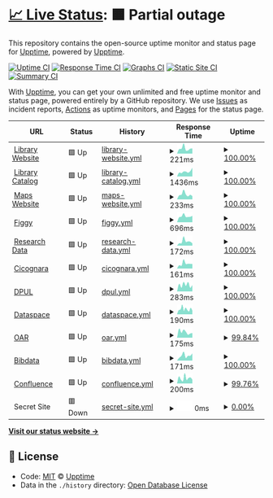 # [📈 Live Status](https://demo.upptime.js.org): <!--live status--> **🟧 Partial outage**

This repository contains the open-source uptime monitor and status page for [Upptime](https://upptime.js.org), powered by [Upptime](https://github.com/upptime/upptime).

[![Uptime CI](https://github.com/koj-co/upptime/workflows/Uptime%20CI/badge.svg)](https://github.com/koj-co/upptime/actions?query=workflow%3A%22Uptime+CI%22)
[![Response Time CI](https://github.com/koj-co/upptime/workflows/Response%20Time%20CI/badge.svg)](https://github.com/koj-co/upptime/actions?query=workflow%3A%22Response+Time+CI%22)
[![Graphs CI](https://github.com/koj-co/upptime/workflows/Graphs%20CI/badge.svg)](https://github.com/koj-co/upptime/actions?query=workflow%3A%22Graphs+CI%22)
[![Static Site CI](https://github.com/koj-co/upptime/workflows/Static%20Site%20CI/badge.svg)](https://github.com/koj-co/upptime/actions?query=workflow%3A%22Static+Site+CI%22)
[![Summary CI](https://github.com/koj-co/upptime/workflows/Summary%20CI/badge.svg)](https://github.com/koj-co/upptime/actions?query=workflow%3A%22Summary+CI%22)

With [Upptime](https://upptime.js.org), you can get your own unlimited and free uptime monitor and status page, powered entirely by a GitHub repository. We use [Issues](https://github.com/upptime/upptime/issues) as incident reports, [Actions](https://github.com/upptime/upptime/actions) as uptime monitors, and [Pages](https://demo.upptime.js.org) for the status page.

<!--start: status pages-->
<!-- This summary is generated by Upptime (https://github.com/upptime/upptime) -->
<!-- Do not edit this manually, your changes will be overwritten -->
<!-- prettier-ignore -->
| URL | Status | History | Response Time | Uptime |
| --- | ------ | ------- | ------------- | ------ |
| <img alt="" src="https://favicons.githubusercontent.com/library.princeton.edu" height="13"> [Library Website](https://library.princeton.edu) | 🟩 Up | [library-website.yml](https://github.com/pulibrary/uptime/commits/HEAD/history/library-website.yml) | <details><summary><img alt="Response time graph" src="./graphs/library-website/response-time-week.png" height="20"> 221ms</summary><br><a href="https://pulibrary.github.io/history/library-website"><img alt="Response time 265" src="https://img.shields.io/endpoint?url=https%3A%2F%2Fraw.githubusercontent.com%2Fpulibrary%2Fuptime%2FHEAD%2Fapi%2Flibrary-website%2Fresponse-time.json"></a><br><a href="https://pulibrary.github.io/history/library-website"><img alt="24-hour response time 223" src="https://img.shields.io/endpoint?url=https%3A%2F%2Fraw.githubusercontent.com%2Fpulibrary%2Fuptime%2FHEAD%2Fapi%2Flibrary-website%2Fresponse-time-day.json"></a><br><a href="https://pulibrary.github.io/history/library-website"><img alt="7-day response time 221" src="https://img.shields.io/endpoint?url=https%3A%2F%2Fraw.githubusercontent.com%2Fpulibrary%2Fuptime%2FHEAD%2Fapi%2Flibrary-website%2Fresponse-time-week.json"></a><br><a href="https://pulibrary.github.io/history/library-website"><img alt="30-day response time 266" src="https://img.shields.io/endpoint?url=https%3A%2F%2Fraw.githubusercontent.com%2Fpulibrary%2Fuptime%2FHEAD%2Fapi%2Flibrary-website%2Fresponse-time-month.json"></a><br><a href="https://pulibrary.github.io/history/library-website"><img alt="1-year response time 265" src="https://img.shields.io/endpoint?url=https%3A%2F%2Fraw.githubusercontent.com%2Fpulibrary%2Fuptime%2FHEAD%2Fapi%2Flibrary-website%2Fresponse-time-year.json"></a></details> | <details><summary><a href="https://pulibrary.github.io/history/library-website">100.00%</a></summary><a href="https://pulibrary.github.io/history/library-website"><img alt="All-time uptime 100.00%" src="https://img.shields.io/endpoint?url=https%3A%2F%2Fraw.githubusercontent.com%2Fpulibrary%2Fuptime%2FHEAD%2Fapi%2Flibrary-website%2Fuptime.json"></a><br><a href="https://pulibrary.github.io/history/library-website"><img alt="24-hour uptime 100.00%" src="https://img.shields.io/endpoint?url=https%3A%2F%2Fraw.githubusercontent.com%2Fpulibrary%2Fuptime%2FHEAD%2Fapi%2Flibrary-website%2Fuptime-day.json"></a><br><a href="https://pulibrary.github.io/history/library-website"><img alt="7-day uptime 100.00%" src="https://img.shields.io/endpoint?url=https%3A%2F%2Fraw.githubusercontent.com%2Fpulibrary%2Fuptime%2FHEAD%2Fapi%2Flibrary-website%2Fuptime-week.json"></a><br><a href="https://pulibrary.github.io/history/library-website"><img alt="30-day uptime 100.00%" src="https://img.shields.io/endpoint?url=https%3A%2F%2Fraw.githubusercontent.com%2Fpulibrary%2Fuptime%2FHEAD%2Fapi%2Flibrary-website%2Fuptime-month.json"></a><br><a href="https://pulibrary.github.io/history/library-website"><img alt="1-year uptime 100.00%" src="https://img.shields.io/endpoint?url=https%3A%2F%2Fraw.githubusercontent.com%2Fpulibrary%2Fuptime%2FHEAD%2Fapi%2Flibrary-website%2Fuptime-year.json"></a></details>
| <img alt="" src="https://favicons.githubusercontent.com/catalog.princeton.edu" height="13"> [Library Catalog](https://catalog.princeton.edu) | 🟩 Up | [library-catalog.yml](https://github.com/pulibrary/uptime/commits/HEAD/history/library-catalog.yml) | <details><summary><img alt="Response time graph" src="./graphs/library-catalog/response-time-week.png" height="20"> 1436ms</summary><br><a href="https://pulibrary.github.io/history/library-catalog"><img alt="Response time 2033" src="https://img.shields.io/endpoint?url=https%3A%2F%2Fraw.githubusercontent.com%2Fpulibrary%2Fuptime%2FHEAD%2Fapi%2Flibrary-catalog%2Fresponse-time.json"></a><br><a href="https://pulibrary.github.io/history/library-catalog"><img alt="24-hour response time 2531" src="https://img.shields.io/endpoint?url=https%3A%2F%2Fraw.githubusercontent.com%2Fpulibrary%2Fuptime%2FHEAD%2Fapi%2Flibrary-catalog%2Fresponse-time-day.json"></a><br><a href="https://pulibrary.github.io/history/library-catalog"><img alt="7-day response time 1436" src="https://img.shields.io/endpoint?url=https%3A%2F%2Fraw.githubusercontent.com%2Fpulibrary%2Fuptime%2FHEAD%2Fapi%2Flibrary-catalog%2Fresponse-time-week.json"></a><br><a href="https://pulibrary.github.io/history/library-catalog"><img alt="30-day response time 1335" src="https://img.shields.io/endpoint?url=https%3A%2F%2Fraw.githubusercontent.com%2Fpulibrary%2Fuptime%2FHEAD%2Fapi%2Flibrary-catalog%2Fresponse-time-month.json"></a><br><a href="https://pulibrary.github.io/history/library-catalog"><img alt="1-year response time 2033" src="https://img.shields.io/endpoint?url=https%3A%2F%2Fraw.githubusercontent.com%2Fpulibrary%2Fuptime%2FHEAD%2Fapi%2Flibrary-catalog%2Fresponse-time-year.json"></a></details> | <details><summary><a href="https://pulibrary.github.io/history/library-catalog">100.00%</a></summary><a href="https://pulibrary.github.io/history/library-catalog"><img alt="All-time uptime 99.68%" src="https://img.shields.io/endpoint?url=https%3A%2F%2Fraw.githubusercontent.com%2Fpulibrary%2Fuptime%2FHEAD%2Fapi%2Flibrary-catalog%2Fuptime.json"></a><br><a href="https://pulibrary.github.io/history/library-catalog"><img alt="24-hour uptime 100.00%" src="https://img.shields.io/endpoint?url=https%3A%2F%2Fraw.githubusercontent.com%2Fpulibrary%2Fuptime%2FHEAD%2Fapi%2Flibrary-catalog%2Fuptime-day.json"></a><br><a href="https://pulibrary.github.io/history/library-catalog"><img alt="7-day uptime 100.00%" src="https://img.shields.io/endpoint?url=https%3A%2F%2Fraw.githubusercontent.com%2Fpulibrary%2Fuptime%2FHEAD%2Fapi%2Flibrary-catalog%2Fuptime-week.json"></a><br><a href="https://pulibrary.github.io/history/library-catalog"><img alt="30-day uptime 99.99%" src="https://img.shields.io/endpoint?url=https%3A%2F%2Fraw.githubusercontent.com%2Fpulibrary%2Fuptime%2FHEAD%2Fapi%2Flibrary-catalog%2Fuptime-month.json"></a><br><a href="https://pulibrary.github.io/history/library-catalog"><img alt="1-year uptime 99.68%" src="https://img.shields.io/endpoint?url=https%3A%2F%2Fraw.githubusercontent.com%2Fpulibrary%2Fuptime%2FHEAD%2Fapi%2Flibrary-catalog%2Fuptime-year.json"></a></details>
| <img alt="" src="https://favicons.githubusercontent.com/maps.princeton.edu" height="13"> [Maps Website](https://maps.princeton.edu) | 🟩 Up | [maps-website.yml](https://github.com/pulibrary/uptime/commits/HEAD/history/maps-website.yml) | <details><summary><img alt="Response time graph" src="./graphs/maps-website/response-time-week.png" height="20"> 233ms</summary><br><a href="https://pulibrary.github.io/history/maps-website"><img alt="Response time 664" src="https://img.shields.io/endpoint?url=https%3A%2F%2Fraw.githubusercontent.com%2Fpulibrary%2Fuptime%2FHEAD%2Fapi%2Fmaps-website%2Fresponse-time.json"></a><br><a href="https://pulibrary.github.io/history/maps-website"><img alt="24-hour response time 157" src="https://img.shields.io/endpoint?url=https%3A%2F%2Fraw.githubusercontent.com%2Fpulibrary%2Fuptime%2FHEAD%2Fapi%2Fmaps-website%2Fresponse-time-day.json"></a><br><a href="https://pulibrary.github.io/history/maps-website"><img alt="7-day response time 233" src="https://img.shields.io/endpoint?url=https%3A%2F%2Fraw.githubusercontent.com%2Fpulibrary%2Fuptime%2FHEAD%2Fapi%2Fmaps-website%2Fresponse-time-week.json"></a><br><a href="https://pulibrary.github.io/history/maps-website"><img alt="30-day response time 210" src="https://img.shields.io/endpoint?url=https%3A%2F%2Fraw.githubusercontent.com%2Fpulibrary%2Fuptime%2FHEAD%2Fapi%2Fmaps-website%2Fresponse-time-month.json"></a><br><a href="https://pulibrary.github.io/history/maps-website"><img alt="1-year response time 664" src="https://img.shields.io/endpoint?url=https%3A%2F%2Fraw.githubusercontent.com%2Fpulibrary%2Fuptime%2FHEAD%2Fapi%2Fmaps-website%2Fresponse-time-year.json"></a></details> | <details><summary><a href="https://pulibrary.github.io/history/maps-website">100.00%</a></summary><a href="https://pulibrary.github.io/history/maps-website"><img alt="All-time uptime 100.00%" src="https://img.shields.io/endpoint?url=https%3A%2F%2Fraw.githubusercontent.com%2Fpulibrary%2Fuptime%2FHEAD%2Fapi%2Fmaps-website%2Fuptime.json"></a><br><a href="https://pulibrary.github.io/history/maps-website"><img alt="24-hour uptime 100.00%" src="https://img.shields.io/endpoint?url=https%3A%2F%2Fraw.githubusercontent.com%2Fpulibrary%2Fuptime%2FHEAD%2Fapi%2Fmaps-website%2Fuptime-day.json"></a><br><a href="https://pulibrary.github.io/history/maps-website"><img alt="7-day uptime 100.00%" src="https://img.shields.io/endpoint?url=https%3A%2F%2Fraw.githubusercontent.com%2Fpulibrary%2Fuptime%2FHEAD%2Fapi%2Fmaps-website%2Fuptime-week.json"></a><br><a href="https://pulibrary.github.io/history/maps-website"><img alt="30-day uptime 100.00%" src="https://img.shields.io/endpoint?url=https%3A%2F%2Fraw.githubusercontent.com%2Fpulibrary%2Fuptime%2FHEAD%2Fapi%2Fmaps-website%2Fuptime-month.json"></a><br><a href="https://pulibrary.github.io/history/maps-website"><img alt="1-year uptime 100.00%" src="https://img.shields.io/endpoint?url=https%3A%2F%2Fraw.githubusercontent.com%2Fpulibrary%2Fuptime%2FHEAD%2Fapi%2Fmaps-website%2Fuptime-year.json"></a></details>
| <img alt="" src="https://favicons.githubusercontent.com/figgy.princeton.edu" height="13"> [Figgy](https://figgy.princeton.edu) | 🟩 Up | [figgy.yml](https://github.com/pulibrary/uptime/commits/HEAD/history/figgy.yml) | <details><summary><img alt="Response time graph" src="./graphs/figgy/response-time-week.png" height="20"> 696ms</summary><br><a href="https://pulibrary.github.io/history/figgy"><img alt="Response time 708" src="https://img.shields.io/endpoint?url=https%3A%2F%2Fraw.githubusercontent.com%2Fpulibrary%2Fuptime%2FHEAD%2Fapi%2Ffiggy%2Fresponse-time.json"></a><br><a href="https://pulibrary.github.io/history/figgy"><img alt="24-hour response time 740" src="https://img.shields.io/endpoint?url=https%3A%2F%2Fraw.githubusercontent.com%2Fpulibrary%2Fuptime%2FHEAD%2Fapi%2Ffiggy%2Fresponse-time-day.json"></a><br><a href="https://pulibrary.github.io/history/figgy"><img alt="7-day response time 696" src="https://img.shields.io/endpoint?url=https%3A%2F%2Fraw.githubusercontent.com%2Fpulibrary%2Fuptime%2FHEAD%2Fapi%2Ffiggy%2Fresponse-time-week.json"></a><br><a href="https://pulibrary.github.io/history/figgy"><img alt="30-day response time 676" src="https://img.shields.io/endpoint?url=https%3A%2F%2Fraw.githubusercontent.com%2Fpulibrary%2Fuptime%2FHEAD%2Fapi%2Ffiggy%2Fresponse-time-month.json"></a><br><a href="https://pulibrary.github.io/history/figgy"><img alt="1-year response time 708" src="https://img.shields.io/endpoint?url=https%3A%2F%2Fraw.githubusercontent.com%2Fpulibrary%2Fuptime%2FHEAD%2Fapi%2Ffiggy%2Fresponse-time-year.json"></a></details> | <details><summary><a href="https://pulibrary.github.io/history/figgy">100.00%</a></summary><a href="https://pulibrary.github.io/history/figgy"><img alt="All-time uptime 100.00%" src="https://img.shields.io/endpoint?url=https%3A%2F%2Fraw.githubusercontent.com%2Fpulibrary%2Fuptime%2FHEAD%2Fapi%2Ffiggy%2Fuptime.json"></a><br><a href="https://pulibrary.github.io/history/figgy"><img alt="24-hour uptime 100.00%" src="https://img.shields.io/endpoint?url=https%3A%2F%2Fraw.githubusercontent.com%2Fpulibrary%2Fuptime%2FHEAD%2Fapi%2Ffiggy%2Fuptime-day.json"></a><br><a href="https://pulibrary.github.io/history/figgy"><img alt="7-day uptime 100.00%" src="https://img.shields.io/endpoint?url=https%3A%2F%2Fraw.githubusercontent.com%2Fpulibrary%2Fuptime%2FHEAD%2Fapi%2Ffiggy%2Fuptime-week.json"></a><br><a href="https://pulibrary.github.io/history/figgy"><img alt="30-day uptime 100.00%" src="https://img.shields.io/endpoint?url=https%3A%2F%2Fraw.githubusercontent.com%2Fpulibrary%2Fuptime%2FHEAD%2Fapi%2Ffiggy%2Fuptime-month.json"></a><br><a href="https://pulibrary.github.io/history/figgy"><img alt="1-year uptime 100.00%" src="https://img.shields.io/endpoint?url=https%3A%2F%2Fraw.githubusercontent.com%2Fpulibrary%2Fuptime%2FHEAD%2Fapi%2Ffiggy%2Fuptime-year.json"></a></details>
| <img alt="" src="https://favicons.githubusercontent.com/researchdata.princeton.edu" height="13"> [Research Data](https://researchdata.princeton.edu) | 🟩 Up | [research-data.yml](https://github.com/pulibrary/uptime/commits/HEAD/history/research-data.yml) | <details><summary><img alt="Response time graph" src="./graphs/research-data/response-time-week.png" height="20"> 172ms</summary><br><a href="https://pulibrary.github.io/history/research-data"><img alt="Response time 277" src="https://img.shields.io/endpoint?url=https%3A%2F%2Fraw.githubusercontent.com%2Fpulibrary%2Fuptime%2FHEAD%2Fapi%2Fresearch-data%2Fresponse-time.json"></a><br><a href="https://pulibrary.github.io/history/research-data"><img alt="24-hour response time 93" src="https://img.shields.io/endpoint?url=https%3A%2F%2Fraw.githubusercontent.com%2Fpulibrary%2Fuptime%2FHEAD%2Fapi%2Fresearch-data%2Fresponse-time-day.json"></a><br><a href="https://pulibrary.github.io/history/research-data"><img alt="7-day response time 172" src="https://img.shields.io/endpoint?url=https%3A%2F%2Fraw.githubusercontent.com%2Fpulibrary%2Fuptime%2FHEAD%2Fapi%2Fresearch-data%2Fresponse-time-week.json"></a><br><a href="https://pulibrary.github.io/history/research-data"><img alt="30-day response time 140" src="https://img.shields.io/endpoint?url=https%3A%2F%2Fraw.githubusercontent.com%2Fpulibrary%2Fuptime%2FHEAD%2Fapi%2Fresearch-data%2Fresponse-time-month.json"></a><br><a href="https://pulibrary.github.io/history/research-data"><img alt="1-year response time 277" src="https://img.shields.io/endpoint?url=https%3A%2F%2Fraw.githubusercontent.com%2Fpulibrary%2Fuptime%2FHEAD%2Fapi%2Fresearch-data%2Fresponse-time-year.json"></a></details> | <details><summary><a href="https://pulibrary.github.io/history/research-data">100.00%</a></summary><a href="https://pulibrary.github.io/history/research-data"><img alt="All-time uptime 100.00%" src="https://img.shields.io/endpoint?url=https%3A%2F%2Fraw.githubusercontent.com%2Fpulibrary%2Fuptime%2FHEAD%2Fapi%2Fresearch-data%2Fuptime.json"></a><br><a href="https://pulibrary.github.io/history/research-data"><img alt="24-hour uptime 100.00%" src="https://img.shields.io/endpoint?url=https%3A%2F%2Fraw.githubusercontent.com%2Fpulibrary%2Fuptime%2FHEAD%2Fapi%2Fresearch-data%2Fuptime-day.json"></a><br><a href="https://pulibrary.github.io/history/research-data"><img alt="7-day uptime 100.00%" src="https://img.shields.io/endpoint?url=https%3A%2F%2Fraw.githubusercontent.com%2Fpulibrary%2Fuptime%2FHEAD%2Fapi%2Fresearch-data%2Fuptime-week.json"></a><br><a href="https://pulibrary.github.io/history/research-data"><img alt="30-day uptime 100.00%" src="https://img.shields.io/endpoint?url=https%3A%2F%2Fraw.githubusercontent.com%2Fpulibrary%2Fuptime%2FHEAD%2Fapi%2Fresearch-data%2Fuptime-month.json"></a><br><a href="https://pulibrary.github.io/history/research-data"><img alt="1-year uptime 100.00%" src="https://img.shields.io/endpoint?url=https%3A%2F%2Fraw.githubusercontent.com%2Fpulibrary%2Fuptime%2FHEAD%2Fapi%2Fresearch-data%2Fuptime-year.json"></a></details>
| <img alt="" src="https://favicons.githubusercontent.com/cicognara.org" height="13"> [Cicognara](https://cicognara.org) | 🟩 Up | [cicognara.yml](https://github.com/pulibrary/uptime/commits/HEAD/history/cicognara.yml) | <details><summary><img alt="Response time graph" src="./graphs/cicognara/response-time-week.png" height="20"> 161ms</summary><br><a href="https://pulibrary.github.io/history/cicognara"><img alt="Response time 185" src="https://img.shields.io/endpoint?url=https%3A%2F%2Fraw.githubusercontent.com%2Fpulibrary%2Fuptime%2FHEAD%2Fapi%2Fcicognara%2Fresponse-time.json"></a><br><a href="https://pulibrary.github.io/history/cicognara"><img alt="24-hour response time 150" src="https://img.shields.io/endpoint?url=https%3A%2F%2Fraw.githubusercontent.com%2Fpulibrary%2Fuptime%2FHEAD%2Fapi%2Fcicognara%2Fresponse-time-day.json"></a><br><a href="https://pulibrary.github.io/history/cicognara"><img alt="7-day response time 161" src="https://img.shields.io/endpoint?url=https%3A%2F%2Fraw.githubusercontent.com%2Fpulibrary%2Fuptime%2FHEAD%2Fapi%2Fcicognara%2Fresponse-time-week.json"></a><br><a href="https://pulibrary.github.io/history/cicognara"><img alt="30-day response time 185" src="https://img.shields.io/endpoint?url=https%3A%2F%2Fraw.githubusercontent.com%2Fpulibrary%2Fuptime%2FHEAD%2Fapi%2Fcicognara%2Fresponse-time-month.json"></a><br><a href="https://pulibrary.github.io/history/cicognara"><img alt="1-year response time 185" src="https://img.shields.io/endpoint?url=https%3A%2F%2Fraw.githubusercontent.com%2Fpulibrary%2Fuptime%2FHEAD%2Fapi%2Fcicognara%2Fresponse-time-year.json"></a></details> | <details><summary><a href="https://pulibrary.github.io/history/cicognara">100.00%</a></summary><a href="https://pulibrary.github.io/history/cicognara"><img alt="All-time uptime 100.00%" src="https://img.shields.io/endpoint?url=https%3A%2F%2Fraw.githubusercontent.com%2Fpulibrary%2Fuptime%2FHEAD%2Fapi%2Fcicognara%2Fuptime.json"></a><br><a href="https://pulibrary.github.io/history/cicognara"><img alt="24-hour uptime 100.00%" src="https://img.shields.io/endpoint?url=https%3A%2F%2Fraw.githubusercontent.com%2Fpulibrary%2Fuptime%2FHEAD%2Fapi%2Fcicognara%2Fuptime-day.json"></a><br><a href="https://pulibrary.github.io/history/cicognara"><img alt="7-day uptime 100.00%" src="https://img.shields.io/endpoint?url=https%3A%2F%2Fraw.githubusercontent.com%2Fpulibrary%2Fuptime%2FHEAD%2Fapi%2Fcicognara%2Fuptime-week.json"></a><br><a href="https://pulibrary.github.io/history/cicognara"><img alt="30-day uptime 100.00%" src="https://img.shields.io/endpoint?url=https%3A%2F%2Fraw.githubusercontent.com%2Fpulibrary%2Fuptime%2FHEAD%2Fapi%2Fcicognara%2Fuptime-month.json"></a><br><a href="https://pulibrary.github.io/history/cicognara"><img alt="1-year uptime 100.00%" src="https://img.shields.io/endpoint?url=https%3A%2F%2Fraw.githubusercontent.com%2Fpulibrary%2Fuptime%2FHEAD%2Fapi%2Fcicognara%2Fuptime-year.json"></a></details>
| <img alt="" src="https://favicons.githubusercontent.com/dpul.princeton.edu" height="13"> [DPUL](https://dpul.princeton.edu) | 🟩 Up | [dpul.yml](https://github.com/pulibrary/uptime/commits/HEAD/history/dpul.yml) | <details><summary><img alt="Response time graph" src="./graphs/dpul/response-time-week.png" height="20"> 283ms</summary><br><a href="https://pulibrary.github.io/history/dpul"><img alt="Response time 273" src="https://img.shields.io/endpoint?url=https%3A%2F%2Fraw.githubusercontent.com%2Fpulibrary%2Fuptime%2FHEAD%2Fapi%2Fdpul%2Fresponse-time.json"></a><br><a href="https://pulibrary.github.io/history/dpul"><img alt="24-hour response time 271" src="https://img.shields.io/endpoint?url=https%3A%2F%2Fraw.githubusercontent.com%2Fpulibrary%2Fuptime%2FHEAD%2Fapi%2Fdpul%2Fresponse-time-day.json"></a><br><a href="https://pulibrary.github.io/history/dpul"><img alt="7-day response time 283" src="https://img.shields.io/endpoint?url=https%3A%2F%2Fraw.githubusercontent.com%2Fpulibrary%2Fuptime%2FHEAD%2Fapi%2Fdpul%2Fresponse-time-week.json"></a><br><a href="https://pulibrary.github.io/history/dpul"><img alt="30-day response time 233" src="https://img.shields.io/endpoint?url=https%3A%2F%2Fraw.githubusercontent.com%2Fpulibrary%2Fuptime%2FHEAD%2Fapi%2Fdpul%2Fresponse-time-month.json"></a><br><a href="https://pulibrary.github.io/history/dpul"><img alt="1-year response time 273" src="https://img.shields.io/endpoint?url=https%3A%2F%2Fraw.githubusercontent.com%2Fpulibrary%2Fuptime%2FHEAD%2Fapi%2Fdpul%2Fresponse-time-year.json"></a></details> | <details><summary><a href="https://pulibrary.github.io/history/dpul">100.00%</a></summary><a href="https://pulibrary.github.io/history/dpul"><img alt="All-time uptime 99.99%" src="https://img.shields.io/endpoint?url=https%3A%2F%2Fraw.githubusercontent.com%2Fpulibrary%2Fuptime%2FHEAD%2Fapi%2Fdpul%2Fuptime.json"></a><br><a href="https://pulibrary.github.io/history/dpul"><img alt="24-hour uptime 100.00%" src="https://img.shields.io/endpoint?url=https%3A%2F%2Fraw.githubusercontent.com%2Fpulibrary%2Fuptime%2FHEAD%2Fapi%2Fdpul%2Fuptime-day.json"></a><br><a href="https://pulibrary.github.io/history/dpul"><img alt="7-day uptime 100.00%" src="https://img.shields.io/endpoint?url=https%3A%2F%2Fraw.githubusercontent.com%2Fpulibrary%2Fuptime%2FHEAD%2Fapi%2Fdpul%2Fuptime-week.json"></a><br><a href="https://pulibrary.github.io/history/dpul"><img alt="30-day uptime 99.99%" src="https://img.shields.io/endpoint?url=https%3A%2F%2Fraw.githubusercontent.com%2Fpulibrary%2Fuptime%2FHEAD%2Fapi%2Fdpul%2Fuptime-month.json"></a><br><a href="https://pulibrary.github.io/history/dpul"><img alt="1-year uptime 99.99%" src="https://img.shields.io/endpoint?url=https%3A%2F%2Fraw.githubusercontent.com%2Fpulibrary%2Fuptime%2FHEAD%2Fapi%2Fdpul%2Fuptime-year.json"></a></details>
| <img alt="" src="https://favicons.githubusercontent.com/dataspace.princeton.edu" height="13"> [Dataspace](https://dataspace.princeton.edu) | 🟩 Up | [dataspace.yml](https://github.com/pulibrary/uptime/commits/HEAD/history/dataspace.yml) | <details><summary><img alt="Response time graph" src="./graphs/dataspace/response-time-week.png" height="20"> 190ms</summary><br><a href="https://pulibrary.github.io/history/dataspace"><img alt="Response time 168" src="https://img.shields.io/endpoint?url=https%3A%2F%2Fraw.githubusercontent.com%2Fpulibrary%2Fuptime%2FHEAD%2Fapi%2Fdataspace%2Fresponse-time.json"></a><br><a href="https://pulibrary.github.io/history/dataspace"><img alt="24-hour response time 180" src="https://img.shields.io/endpoint?url=https%3A%2F%2Fraw.githubusercontent.com%2Fpulibrary%2Fuptime%2FHEAD%2Fapi%2Fdataspace%2Fresponse-time-day.json"></a><br><a href="https://pulibrary.github.io/history/dataspace"><img alt="7-day response time 190" src="https://img.shields.io/endpoint?url=https%3A%2F%2Fraw.githubusercontent.com%2Fpulibrary%2Fuptime%2FHEAD%2Fapi%2Fdataspace%2Fresponse-time-week.json"></a><br><a href="https://pulibrary.github.io/history/dataspace"><img alt="30-day response time 173" src="https://img.shields.io/endpoint?url=https%3A%2F%2Fraw.githubusercontent.com%2Fpulibrary%2Fuptime%2FHEAD%2Fapi%2Fdataspace%2Fresponse-time-month.json"></a><br><a href="https://pulibrary.github.io/history/dataspace"><img alt="1-year response time 168" src="https://img.shields.io/endpoint?url=https%3A%2F%2Fraw.githubusercontent.com%2Fpulibrary%2Fuptime%2FHEAD%2Fapi%2Fdataspace%2Fresponse-time-year.json"></a></details> | <details><summary><a href="https://pulibrary.github.io/history/dataspace">100.00%</a></summary><a href="https://pulibrary.github.io/history/dataspace"><img alt="All-time uptime 100.00%" src="https://img.shields.io/endpoint?url=https%3A%2F%2Fraw.githubusercontent.com%2Fpulibrary%2Fuptime%2FHEAD%2Fapi%2Fdataspace%2Fuptime.json"></a><br><a href="https://pulibrary.github.io/history/dataspace"><img alt="24-hour uptime 100.00%" src="https://img.shields.io/endpoint?url=https%3A%2F%2Fraw.githubusercontent.com%2Fpulibrary%2Fuptime%2FHEAD%2Fapi%2Fdataspace%2Fuptime-day.json"></a><br><a href="https://pulibrary.github.io/history/dataspace"><img alt="7-day uptime 100.00%" src="https://img.shields.io/endpoint?url=https%3A%2F%2Fraw.githubusercontent.com%2Fpulibrary%2Fuptime%2FHEAD%2Fapi%2Fdataspace%2Fuptime-week.json"></a><br><a href="https://pulibrary.github.io/history/dataspace"><img alt="30-day uptime 100.00%" src="https://img.shields.io/endpoint?url=https%3A%2F%2Fraw.githubusercontent.com%2Fpulibrary%2Fuptime%2FHEAD%2Fapi%2Fdataspace%2Fuptime-month.json"></a><br><a href="https://pulibrary.github.io/history/dataspace"><img alt="1-year uptime 100.00%" src="https://img.shields.io/endpoint?url=https%3A%2F%2Fraw.githubusercontent.com%2Fpulibrary%2Fuptime%2FHEAD%2Fapi%2Fdataspace%2Fuptime-year.json"></a></details>
| <img alt="" src="https://favicons.githubusercontent.com/oar.princeton.edu" height="13"> [OAR](https://oar.princeton.edu) | 🟩 Up | [oar.yml](https://github.com/pulibrary/uptime/commits/HEAD/history/oar.yml) | <details><summary><img alt="Response time graph" src="./graphs/oar/response-time-week.png" height="20"> 175ms</summary><br><a href="https://pulibrary.github.io/history/oar"><img alt="Response time 169" src="https://img.shields.io/endpoint?url=https%3A%2F%2Fraw.githubusercontent.com%2Fpulibrary%2Fuptime%2FHEAD%2Fapi%2Foar%2Fresponse-time.json"></a><br><a href="https://pulibrary.github.io/history/oar"><img alt="24-hour response time 148" src="https://img.shields.io/endpoint?url=https%3A%2F%2Fraw.githubusercontent.com%2Fpulibrary%2Fuptime%2FHEAD%2Fapi%2Foar%2Fresponse-time-day.json"></a><br><a href="https://pulibrary.github.io/history/oar"><img alt="7-day response time 175" src="https://img.shields.io/endpoint?url=https%3A%2F%2Fraw.githubusercontent.com%2Fpulibrary%2Fuptime%2FHEAD%2Fapi%2Foar%2Fresponse-time-week.json"></a><br><a href="https://pulibrary.github.io/history/oar"><img alt="30-day response time 179" src="https://img.shields.io/endpoint?url=https%3A%2F%2Fraw.githubusercontent.com%2Fpulibrary%2Fuptime%2FHEAD%2Fapi%2Foar%2Fresponse-time-month.json"></a><br><a href="https://pulibrary.github.io/history/oar"><img alt="1-year response time 169" src="https://img.shields.io/endpoint?url=https%3A%2F%2Fraw.githubusercontent.com%2Fpulibrary%2Fuptime%2FHEAD%2Fapi%2Foar%2Fresponse-time-year.json"></a></details> | <details><summary><a href="https://pulibrary.github.io/history/oar">99.84%</a></summary><a href="https://pulibrary.github.io/history/oar"><img alt="All-time uptime 98.49%" src="https://img.shields.io/endpoint?url=https%3A%2F%2Fraw.githubusercontent.com%2Fpulibrary%2Fuptime%2FHEAD%2Fapi%2Foar%2Fuptime.json"></a><br><a href="https://pulibrary.github.io/history/oar"><img alt="24-hour uptime 98.89%" src="https://img.shields.io/endpoint?url=https%3A%2F%2Fraw.githubusercontent.com%2Fpulibrary%2Fuptime%2FHEAD%2Fapi%2Foar%2Fuptime-day.json"></a><br><a href="https://pulibrary.github.io/history/oar"><img alt="7-day uptime 99.84%" src="https://img.shields.io/endpoint?url=https%3A%2F%2Fraw.githubusercontent.com%2Fpulibrary%2Fuptime%2FHEAD%2Fapi%2Foar%2Fuptime-week.json"></a><br><a href="https://pulibrary.github.io/history/oar"><img alt="30-day uptime 99.87%" src="https://img.shields.io/endpoint?url=https%3A%2F%2Fraw.githubusercontent.com%2Fpulibrary%2Fuptime%2FHEAD%2Fapi%2Foar%2Fuptime-month.json"></a><br><a href="https://pulibrary.github.io/history/oar"><img alt="1-year uptime 98.49%" src="https://img.shields.io/endpoint?url=https%3A%2F%2Fraw.githubusercontent.com%2Fpulibrary%2Fuptime%2FHEAD%2Fapi%2Foar%2Fuptime-year.json"></a></details>
| <img alt="" src="https://favicons.githubusercontent.com/bibdata.princeton.edu" height="13"> [Bibdata](https://bibdata.princeton.edu) | 🟩 Up | [bibdata.yml](https://github.com/pulibrary/uptime/commits/HEAD/history/bibdata.yml) | <details><summary><img alt="Response time graph" src="./graphs/bibdata/response-time-week.png" height="20"> 171ms</summary><br><a href="https://pulibrary.github.io/history/bibdata"><img alt="Response time 145" src="https://img.shields.io/endpoint?url=https%3A%2F%2Fraw.githubusercontent.com%2Fpulibrary%2Fuptime%2FHEAD%2Fapi%2Fbibdata%2Fresponse-time.json"></a><br><a href="https://pulibrary.github.io/history/bibdata"><img alt="24-hour response time 240" src="https://img.shields.io/endpoint?url=https%3A%2F%2Fraw.githubusercontent.com%2Fpulibrary%2Fuptime%2FHEAD%2Fapi%2Fbibdata%2Fresponse-time-day.json"></a><br><a href="https://pulibrary.github.io/history/bibdata"><img alt="7-day response time 171" src="https://img.shields.io/endpoint?url=https%3A%2F%2Fraw.githubusercontent.com%2Fpulibrary%2Fuptime%2FHEAD%2Fapi%2Fbibdata%2Fresponse-time-week.json"></a><br><a href="https://pulibrary.github.io/history/bibdata"><img alt="30-day response time 157" src="https://img.shields.io/endpoint?url=https%3A%2F%2Fraw.githubusercontent.com%2Fpulibrary%2Fuptime%2FHEAD%2Fapi%2Fbibdata%2Fresponse-time-month.json"></a><br><a href="https://pulibrary.github.io/history/bibdata"><img alt="1-year response time 145" src="https://img.shields.io/endpoint?url=https%3A%2F%2Fraw.githubusercontent.com%2Fpulibrary%2Fuptime%2FHEAD%2Fapi%2Fbibdata%2Fresponse-time-year.json"></a></details> | <details><summary><a href="https://pulibrary.github.io/history/bibdata">100.00%</a></summary><a href="https://pulibrary.github.io/history/bibdata"><img alt="All-time uptime 100.00%" src="https://img.shields.io/endpoint?url=https%3A%2F%2Fraw.githubusercontent.com%2Fpulibrary%2Fuptime%2FHEAD%2Fapi%2Fbibdata%2Fuptime.json"></a><br><a href="https://pulibrary.github.io/history/bibdata"><img alt="24-hour uptime 100.00%" src="https://img.shields.io/endpoint?url=https%3A%2F%2Fraw.githubusercontent.com%2Fpulibrary%2Fuptime%2FHEAD%2Fapi%2Fbibdata%2Fuptime-day.json"></a><br><a href="https://pulibrary.github.io/history/bibdata"><img alt="7-day uptime 100.00%" src="https://img.shields.io/endpoint?url=https%3A%2F%2Fraw.githubusercontent.com%2Fpulibrary%2Fuptime%2FHEAD%2Fapi%2Fbibdata%2Fuptime-week.json"></a><br><a href="https://pulibrary.github.io/history/bibdata"><img alt="30-day uptime 100.00%" src="https://img.shields.io/endpoint?url=https%3A%2F%2Fraw.githubusercontent.com%2Fpulibrary%2Fuptime%2FHEAD%2Fapi%2Fbibdata%2Fuptime-month.json"></a><br><a href="https://pulibrary.github.io/history/bibdata"><img alt="1-year uptime 100.00%" src="https://img.shields.io/endpoint?url=https%3A%2F%2Fraw.githubusercontent.com%2Fpulibrary%2Fuptime%2FHEAD%2Fapi%2Fbibdata%2Fuptime-year.json"></a></details>
| <img alt="" src="https://favicons.githubusercontent.com/lib-confluence.princeton.edu" height="13"> [Confluence](https://lib-confluence.princeton.edu) | 🟩 Up | [confluence.yml](https://github.com/pulibrary/uptime/commits/HEAD/history/confluence.yml) | <details><summary><img alt="Response time graph" src="./graphs/confluence/response-time-week.png" height="20"> 200ms</summary><br><a href="https://pulibrary.github.io/history/confluence"><img alt="Response time 933" src="https://img.shields.io/endpoint?url=https%3A%2F%2Fraw.githubusercontent.com%2Fpulibrary%2Fuptime%2FHEAD%2Fapi%2Fconfluence%2Fresponse-time.json"></a><br><a href="https://pulibrary.github.io/history/confluence"><img alt="24-hour response time 143" src="https://img.shields.io/endpoint?url=https%3A%2F%2Fraw.githubusercontent.com%2Fpulibrary%2Fuptime%2FHEAD%2Fapi%2Fconfluence%2Fresponse-time-day.json"></a><br><a href="https://pulibrary.github.io/history/confluence"><img alt="7-day response time 200" src="https://img.shields.io/endpoint?url=https%3A%2F%2Fraw.githubusercontent.com%2Fpulibrary%2Fuptime%2FHEAD%2Fapi%2Fconfluence%2Fresponse-time-week.json"></a><br><a href="https://pulibrary.github.io/history/confluence"><img alt="30-day response time 257" src="https://img.shields.io/endpoint?url=https%3A%2F%2Fraw.githubusercontent.com%2Fpulibrary%2Fuptime%2FHEAD%2Fapi%2Fconfluence%2Fresponse-time-month.json"></a><br><a href="https://pulibrary.github.io/history/confluence"><img alt="1-year response time 933" src="https://img.shields.io/endpoint?url=https%3A%2F%2Fraw.githubusercontent.com%2Fpulibrary%2Fuptime%2FHEAD%2Fapi%2Fconfluence%2Fresponse-time-year.json"></a></details> | <details><summary><a href="https://pulibrary.github.io/history/confluence">99.76%</a></summary><a href="https://pulibrary.github.io/history/confluence"><img alt="All-time uptime 98.17%" src="https://img.shields.io/endpoint?url=https%3A%2F%2Fraw.githubusercontent.com%2Fpulibrary%2Fuptime%2FHEAD%2Fapi%2Fconfluence%2Fuptime.json"></a><br><a href="https://pulibrary.github.io/history/confluence"><img alt="24-hour uptime 100.00%" src="https://img.shields.io/endpoint?url=https%3A%2F%2Fraw.githubusercontent.com%2Fpulibrary%2Fuptime%2FHEAD%2Fapi%2Fconfluence%2Fuptime-day.json"></a><br><a href="https://pulibrary.github.io/history/confluence"><img alt="7-day uptime 99.76%" src="https://img.shields.io/endpoint?url=https%3A%2F%2Fraw.githubusercontent.com%2Fpulibrary%2Fuptime%2FHEAD%2Fapi%2Fconfluence%2Fuptime-week.json"></a><br><a href="https://pulibrary.github.io/history/confluence"><img alt="30-day uptime 99.64%" src="https://img.shields.io/endpoint?url=https%3A%2F%2Fraw.githubusercontent.com%2Fpulibrary%2Fuptime%2FHEAD%2Fapi%2Fconfluence%2Fuptime-month.json"></a><br><a href="https://pulibrary.github.io/history/confluence"><img alt="1-year uptime 98.17%" src="https://img.shields.io/endpoint?url=https%3A%2F%2Fraw.githubusercontent.com%2Fpulibrary%2Fuptime%2FHEAD%2Fapi%2Fconfluence%2Fuptime-year.json"></a></details>
| <img alt="" src="https://favicons.githubusercontent.com/null" height="13"> Secret Site | 🟥 Down | [secret-site.yml](https://github.com/pulibrary/uptime/commits/HEAD/history/secret-site.yml) | <details><summary><img alt="Response time graph" src="./graphs/secret-site/response-time-week.png" height="20"> 0ms</summary><br><a href="https://pulibrary.github.io/history/secret-site"><img alt="Response time 0" src="https://img.shields.io/endpoint?url=https%3A%2F%2Fraw.githubusercontent.com%2Fpulibrary%2Fuptime%2FHEAD%2Fapi%2Fsecret-site%2Fresponse-time.json"></a><br><a href="https://pulibrary.github.io/history/secret-site"><img alt="24-hour response time 0" src="https://img.shields.io/endpoint?url=https%3A%2F%2Fraw.githubusercontent.com%2Fpulibrary%2Fuptime%2FHEAD%2Fapi%2Fsecret-site%2Fresponse-time-day.json"></a><br><a href="https://pulibrary.github.io/history/secret-site"><img alt="7-day response time 0" src="https://img.shields.io/endpoint?url=https%3A%2F%2Fraw.githubusercontent.com%2Fpulibrary%2Fuptime%2FHEAD%2Fapi%2Fsecret-site%2Fresponse-time-week.json"></a><br><a href="https://pulibrary.github.io/history/secret-site"><img alt="30-day response time 0" src="https://img.shields.io/endpoint?url=https%3A%2F%2Fraw.githubusercontent.com%2Fpulibrary%2Fuptime%2FHEAD%2Fapi%2Fsecret-site%2Fresponse-time-month.json"></a><br><a href="https://pulibrary.github.io/history/secret-site"><img alt="1-year response time 0" src="https://img.shields.io/endpoint?url=https%3A%2F%2Fraw.githubusercontent.com%2Fpulibrary%2Fuptime%2FHEAD%2Fapi%2Fsecret-site%2Fresponse-time-year.json"></a></details> | <details><summary><a href="https://pulibrary.github.io/history/secret-site">0.00%</a></summary><a href="https://pulibrary.github.io/history/secret-site"><img alt="All-time uptime 0.00%" src="https://img.shields.io/endpoint?url=https%3A%2F%2Fraw.githubusercontent.com%2Fpulibrary%2Fuptime%2FHEAD%2Fapi%2Fsecret-site%2Fuptime.json"></a><br><a href="https://pulibrary.github.io/history/secret-site"><img alt="24-hour uptime 0.00%" src="https://img.shields.io/endpoint?url=https%3A%2F%2Fraw.githubusercontent.com%2Fpulibrary%2Fuptime%2FHEAD%2Fapi%2Fsecret-site%2Fuptime-day.json"></a><br><a href="https://pulibrary.github.io/history/secret-site"><img alt="7-day uptime 0.00%" src="https://img.shields.io/endpoint?url=https%3A%2F%2Fraw.githubusercontent.com%2Fpulibrary%2Fuptime%2FHEAD%2Fapi%2Fsecret-site%2Fuptime-week.json"></a><br><a href="https://pulibrary.github.io/history/secret-site"><img alt="30-day uptime 0.00%" src="https://img.shields.io/endpoint?url=https%3A%2F%2Fraw.githubusercontent.com%2Fpulibrary%2Fuptime%2FHEAD%2Fapi%2Fsecret-site%2Fuptime-month.json"></a><br><a href="https://pulibrary.github.io/history/secret-site"><img alt="1-year uptime 0.00%" src="https://img.shields.io/endpoint?url=https%3A%2F%2Fraw.githubusercontent.com%2Fpulibrary%2Fuptime%2FHEAD%2Fapi%2Fsecret-site%2Fuptime-year.json"></a></details>

<!--end: status pages-->

[**Visit our status website →**](https://demo.upptime.js.org)

## 📄 License

- Code: [MIT](./LICENSE) © [Upptime](https://upptime.js.org)
- Data in the `./history` directory: [Open Database License](https://opendatacommons.org/licenses/odbl/1-0/)
